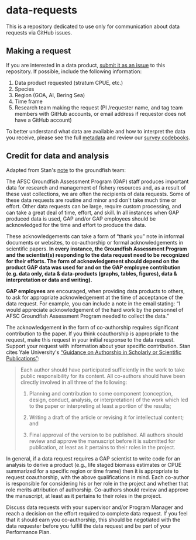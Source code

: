 # data-requests

This is a repository dedicated to use only for communication about data requests via GitHub issues. 

## Making a request
If you are interested in a data product, [submit it as an issue](https://github.com/afsc-gap-products/data-requests/issues) to this repository. If possible, include the following information:

1. Data product requested (stratum CPUE, etc.)
2. Species
3. Region (GOA, AI, Bering Sea)
4. Time frame
5. Research team making the request (PI /requester name, and tag team members with GitHub accounts, or email address if requestor does not have a GitHub account)

To better understand what data are available and how to interpret the data you receive, please see the full [metadata](https://www.fisheries.noaa.gov/inport/item/22008) and review our [survey codebooks](https://www.fisheries.noaa.gov/resource/document/groundfish-survey-species-code-manual-and-data-codes-manual).

## Credit for data and analysis
Adapted from Stan's [note](https://github.com/afsc-gap-products/data-requests/issues/3) to the groundfish team:

The AFSC Groundfish Assessment Program (GAP) staff produces important data for research and management of fishery resources and, as a result of these vast collections, we are often the recipients of data requests. Some of these data requests are routine and minor and don't take much time or effort. Other data requests can be large, require custom processing, and can take a great deal of time, effort, and skill. In all instances when GAP produced data is used, GAP and/or GAP employees should be acknowledged for the time and effort to produce the data. 

These acknowledgements can take a form of “thank you” note in informal documents or websites, to co-authorship or formal acknowledgements in scientific papers. **In every instance, the Groundfish Assessment Program and the scientist(s) responding to the data request need to be recognized for their efforts. The form of acknowledgement should depend on the product GAP data was used for and on the GAP employee contribution (e.g. data only, data & data-products (graphs, tables, figures), data & interpretation or data and writing).** 

**GAP employees** are encouraged, when providing data products to others, to ask for appropriate acknowledgement at the time of acceptance of the data request. For example, you can include a note in the email stating: “I would appreciate acknowledgement of the hard work by the personnel of AFSC Groundfish Assessment Program needed to collect the data.”

The acknowledgement in the form of co-authorship requires significant contribution to the paper. If  you think coauthorship is appropriate to the request, make this request in your initial response to the data request. Support your request with information about your specific contribution. Stan cites Yale University's [“Guidance on Authorship in Scholarly or Scientific Publications”](https://provost.yale.edu/policies/academic-integrity/guidance-authorship-scholarly-or-scientific-publications):

>Each author should have participated sufficiently in the work to take public responsibility for its content. All co-authors should have been directly involved in all three of the following:
>
>1. Planning and contribution to some component (conception, design, conduct, analysis, or interpretation) of the work which led to the paper or interpreting at least a portion of the results;
>
>2. Writing a draft of the article or revising it for intellectual content; and
>
>3. Final approval of the version to be published.  All authors should review and approve the manuscript before it is submitted for publication, at least as it pertains to their roles in the project.


In general, if a data request requires a GAP scientist to write code for an analysis to derive a product (e.g., life staged biomass estimates or CPUE summarized for a specific region or time frame) then it is appropriate to request coauthorship, with the above qualifications in mind. Each co-author is responsible for considering his or her role in the project and whether that role merits attribution of authorship. Co-authors should review and approve the manuscript, at least as it pertains to their roles in the project.

Discuss data requests with your supervisor and/or Program Manager and reach a decision on the effort required to complete data request. If you feel that it should earn you co-authorship, this should be negotiated with the data requester before you fulfill the data request and be part of your Performance Plan.
